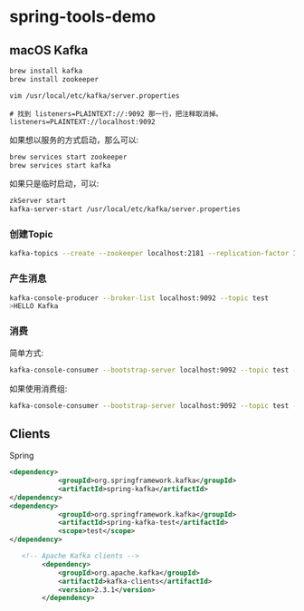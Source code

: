 # spring-tools-demo

## macOS Kafka

```sh
brew install kafka
brew install zookeeper

vim /usr/local/etc/kafka/server.properties
```

```properties
# 找到 listeners=PLAINTEXT://:9092 那一行，把注释取消掉。
listeners=PLAINTEXT://localhost:9092
```

如果想以服务的方式启动，那么可以:

```sh
brew services start zookeeper
brew services start kafka
```

如果只是临时启动，可以:

```sh
zkServer start
kafka-server-start /usr/local/etc/kafka/server.properties
```

### 创建Topic

```sh
kafka-topics --create --zookeeper localhost:2181 --replication-factor 1 --partitions 1 --topic test
```

### 产生消息

```sh
kafka-console-producer --broker-list localhost:9092 --topic test
>HELLO Kafka
```

### 消费

简单方式:

```sh
kafka-console-consumer --bootstrap-server localhost:9092 --topic test --from-beginning
```

如果使用消费组:

```sh
kafka-console-consumer --bootstrap-server localhost:9092 --topic test --group test-consumer1 --from-beginning
```





## Clients

Spring

```xml
<dependency>
            <groupId>org.springframework.kafka</groupId>
            <artifactId>spring-kafka</artifactId>
</dependency>
<dependency>
            <groupId>org.springframework.kafka</groupId>
            <artifactId>spring-kafka-test</artifactId>
            <scope>test</scope>
</dependency>
```

```xml
   <!-- Apache Kafka clients -->
        <dependency>
            <groupId>org.apache.kafka</groupId>
            <artifactId>kafka-clients</artifactId>
            <version>2.3.1</version>
        </dependency>
```

